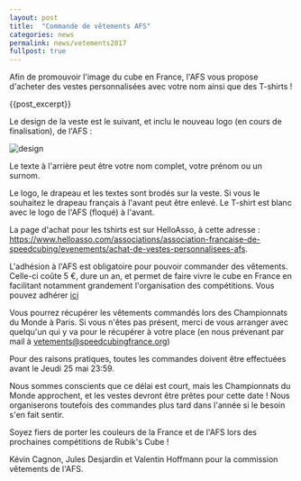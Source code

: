 ```yaml
---
layout: post
title:  "Commande de vêtements AFS"
categories: news
permalink: news/vetements2017
fullpost: true
---
```


Afin de promouvoir l'image du cube en France, l'AFS vous propose d'acheter des vestes personnalisées avec votre nom ainsi que des T-shirts !

{{post_excerpt}}

Le design de la veste est le suivant, et inclu le nouveau logo (en cours de finalisation), de l'AFS :

![design]({{site.baseurl}}/uploads/pull_design.png)

Le texte à l'arrière peut être votre nom complet, votre prénom ou un surnom.

Le logo, le drapeau et les textes sont brodés sur la veste. Si vous le souhaitez le drapeau français à l'avant peut être enlevé.
Le T-shirt est blanc avec le logo de l'AFS (floqué) à l'avant.

La page d'achat pour les tshirts est sur HelloAsso, à cette adresse : <a target="_blank" href="https://www.helloasso.com/associations/association-francaise-de-speedcubing/evenements/achat-de-vestes-personnalisees-afs">https://www.helloasso.com/associations/association-francaise-de-speedcubing/evenements/achat-de-vestes-personnalisees-afs</a>.

L'adhésion à l'AFS est obligatoire pour pouvoir commander des vêtements. Celle-ci coûte 5 €, dure un an, et permet de faire vivre le cube en France en facilitant notamment grandement l'organisation des compétitions. Vous pouvez adhérer [ici](https://www.helloasso.com/associations/association-francaise-de-speedcubing/adhesions/adhesions-2016)

Vous pourrez récupérer les vêtements commandés lors des Championnats du Monde à Paris. Si vous n'êtes pas présent, merci de vous arranger avec quelqu'un qui y va pour le récupérer à votre place (en nous prévenant par mail à [vetements@speedcubingfrance.org](mailto:vetements@speedcubingfrance.org))

Pour des raisons pratiques, toutes les commandes doivent être effectuées avant le Jeudi 25 mai 23:59.

Nous sommes conscients que ce délai est court, mais les Championnats du Monde approchent, et les vestes devront être prêtes pour cette date ! Nous organiserons toutefois des commandes plus tard dans l'année si le besoin s'en fait sentir.



Soyez fiers de porter les couleurs de la France et de l'AFS lors des prochaines compétitions de Rubik's Cube !

Kévin Cagnon, Jules Desjardin et Valentin Hoffmann pour la commission vêtements de l'AFS.


